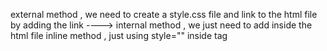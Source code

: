 external method , we need to create a style.css file and link to the html file by adding the link ---->  <link rel="stylesheet" href="style.css">
internal method , we just need to add <style></style> inside the html file
inline method , just using style="" inside tag
